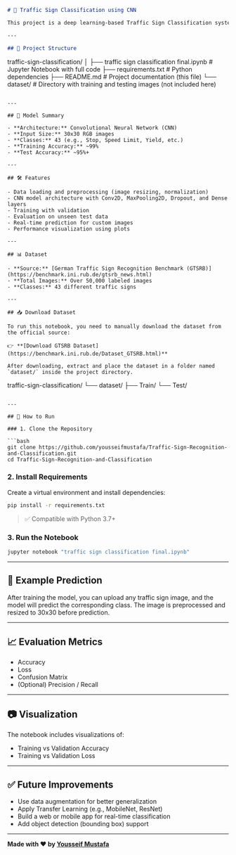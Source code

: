 ```markdown
# 🚦 Traffic Sign Classification using CNN

This project is a deep learning-based Traffic Sign Classification system implemented in Python using Keras and TensorFlow. It leverages a Convolutional Neural Network (CNN) to accurately classify traffic signs into 43 different categories, making it suitable for autonomous driving applications, educational demonstrations, or as a base for further research.

---

## 📂 Project Structure

```

traffic-sign-classification/
│
├── traffic sign classification final.ipynb  # Jupyter Notebook with full code
├── requirements.txt                         # Python dependencies
├── README.md                                # Project documentation (this file)
└── dataset/                                 # Directory with training and testing images (not included here)

```

---

## 🧠 Model Summary

- **Architecture:** Convolutional Neural Network (CNN)
- **Input Size:** 30x30 RGB images
- **Classes:** 43 (e.g., Stop, Speed Limit, Yield, etc.)
- **Training Accuracy:** ~99%
- **Test Accuracy:** ~95%+

---

## 🛠️ Features

- Data loading and preprocessing (image resizing, normalization)
- CNN model architecture with Conv2D, MaxPooling2D, Dropout, and Dense layers
- Training with validation
- Evaluation on unseen test data
- Real-time prediction for custom images
- Performance visualization using plots

---

## 📊 Dataset

- **Source:** [German Traffic Sign Recognition Benchmark (GTSRB)](https://benchmark.ini.rub.de/gtsrb_news.html)
- **Total Images:** Over 50,000 labeled images
- **Classes:** 43 different traffic signs

---

## 📥 Download Dataset

To run this notebook, you need to manually download the dataset from the official source:

👉 **[Download GTSRB Dataset](https://benchmark.ini.rub.de/Dataset_GTSRB.html)**

After downloading, extract and place the dataset in a folder named `dataset/` inside the project directory.

```

traffic-sign-classification/
└── dataset/
├── Train/
└── Test/

````

---

## 🚀 How to Run

### 1. Clone the Repository

```bash
git clone https://github.com/yousseifmustafa/Traffic-Sign-Recognition-and-Classification.git
cd Traffic-Sign-Recognition-and-Classification
````

### 2. Install Requirements

Create a virtual environment and install dependencies:

```bash
pip install -r requirements.txt
```

> ✅ Compatible with Python 3.7+

### 3. Run the Notebook

```bash
jupyter notebook "traffic sign classification final.ipynb"
```

---

## 🧪 Example Prediction

After training the model, you can upload any traffic sign image, and the model will predict the corresponding class. The image is preprocessed and resized to 30x30 before prediction.

---

## 📈 Evaluation Metrics

* Accuracy
* Loss
* Confusion Matrix
* (Optional) Precision / Recall

---

## 📷 Visualization

The notebook includes visualizations of:

* Training vs Validation Accuracy
* Training vs Validation Loss

---

## ✅ Future Improvements

* Use data augmentation for better generalization
* Apply Transfer Learning (e.g., MobileNet, ResNet)
* Build a web or mobile app for real-time classification
* Add object detection (bounding box) support

---

**Made with ❤️ by [Yousseif Mustafa](https://github.com/yousseifmustafa)**

````
